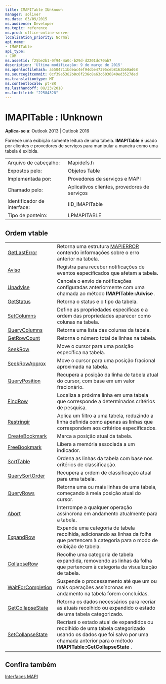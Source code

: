 ```yaml
---
title: IMAPITable IUnknown
manager: soliver
ms.date: 03/09/2015
ms.audience: Developer
ms.topic: reference
ms.prod: office-online-server
localization_priority: Normal
api_name:
- IMAPITable
api_type:
- COM
ms.assetid: f25be2b1-0f94-4a0c-b29d-d2201dc70ab7
description: 'Última modificação: 9 de março de 2015'
ms.openlocfilehash: a5504711bdeac4ef94cbe47395ceb8163b60ad68
ms.sourcegitcommit: 0cf39e5382b8c6f236c8a63c6036849ed3527ded
ms.translationtype: MT
ms.contentlocale: pt-BR
ms.lasthandoff: 08/23/2018
ms.locfileid: "22584328"
---
```

# <a name="imapitable--iunknown"></a>IMAPITable : IUnknown

  
  
**Aplica-se a**: Outlook 2013 | Outlook 2016 
  
Fornece uma exibição somente leitura de uma tabela. **IMAPITable** é usado por clientes e provedores de serviços para manipular a maneira como uma tabela é exibida. 
  
|||
|:-----|:-----|
|Arquivo de cabeçalho:  <br/> |Mapidefs.h  <br/> |
|Expostos pelo:  <br/> |Objetos Table  <br/> |
|Implementada por:  <br/> |Provedores de serviços e MAPI  <br/> |
|Chamado pelo:  <br/> |Aplicativos clientes, provedores de serviços  <br/> |
|Identificador de interface:  <br/> |IID_IMAPITable  <br/> |
|Tipo de ponteiro:  <br/> |LPMAPITABLE  <br/> |
   
## <a name="vtable-order"></a>Ordem vtable

|||
|:-----|:-----|
|[GetLastError](imapitable-getlasterror.md) <br/> |Retorna uma estrutura [MAPIERROR](mapierror.md) contendo informações sobre o erro anterior na tabela.  <br/> |
|[Aviso](imapitable-advise.md) <br/> |Registra para receber notificações de eventos especificados que afetam a tabela.  <br/> |
|[Unadvise](imapitable-unadvise.md) <br/> |Cancela o envio de notificações configuradas anteriormente com uma chamada ao método **IMAPITable::Advise** .  <br/> |
|[GetStatus](imapitable-getstatus.md) <br/> |Retorna o status e o tipo da tabela.  <br/> |
|[SetColumns](imapitable-setcolumns.md) <br/> |Define as propriedades específicas e a ordem das propriedades aparecer como colunas na tabela.  <br/> |
|[QueryColumns](imapitable-querycolumns.md) <br/> |Retorna uma lista das colunas da tabela.  <br/> |
|[GetRowCount](imapitable-getrowcount.md) <br/> |Retorna o número total de linhas na tabela.  <br/> |
|[SeekRow](imapitable-seekrow.md) <br/> |Move o cursor para uma posição específica na tabela.  <br/> |
|[SeekRowApprox](imapitable-seekrowapprox.md) <br/> |Move o cursor para uma posição fracional aproximada na tabela.  <br/> |
|[QueryPosition](imapitable-queryposition.md) <br/> |Recupera a posição da linha de tabela atual do cursor, com base em um valor fracionário.  <br/> |
|[FindRow](imapitable-findrow.md) <br/> |Localiza a próxima linha em uma tabela que corresponde a determinados critérios de pesquisa.  <br/> |
|[Restringir](imapitable-restrict.md) <br/> |Aplica um filtro a uma tabela, reduzindo a linha definida como apenas as linhas que correspondem aos critérios especificados.  <br/> |
|[CreateBookmark](imapitable-createbookmark.md) <br/> |Marca a posição atual da tabela.  <br/> |
|[FreeBookmark](imapitable-freebookmark.md) <br/> |Libera a memória associada a um indicador.  <br/> |
|[SortTable](imapitable-sorttable.md) <br/> |Ordena as linhas da tabela com base nos critérios de classificação.  <br/> |
|[QuerySortOrder](imapitable-querysortorder.md) <br/> |Recupera a ordem de classificação atual para uma tabela.  <br/> |
|[QueryRows](imapitable-queryrows.md) <br/> |Retorna uma ou mais linhas de uma tabela, começando à meia posição atual do cursor.  <br/> |
|[Abort](imapitable-abort.md) <br/> |Interrompe a qualquer operação assíncrona em andamento atualmente para a tabela.  <br/> |
|[ExpandRow](imapitable-expandrow.md) <br/> |Expande uma categoria de tabela recolhida, adicionando as linhas da folha que pertencem à categoria para o modo de exibição de tabela.  <br/> |
|[CollapseRow](imapitable-collapserow.md) <br/> |Recolhe uma categoria de tabela expandida, removendo as linhas da folha que pertencem à categoria da visualização de tabela.  <br/> |
|[WaitForCompletion](imapitable-waitforcompletion.md) <br/> |Suspende o processamento até que um ou mais operações assíncronas em andamento na tabela forem concluídas.  <br/> |
|[GetCollapseState](imapitable-getcollapsestate.md) <br/> |Retorna os dados necessários para recriar as atuais recolhido ou expandido o estado de uma tabela categorizado.  <br/> |
|[SetCollapseState](imapitable-setcollapsestate.md) <br/> |Recriará o estado atual de expandidos ou recolhido de uma tabela categorizado usando os dados que foi salvo por uma chamada anterior para o método **IMAPITable::GetCollapseState** .  <br/> |
   
## <a name="see-also"></a>Confira também



[Interfaces MAPI](mapi-interfaces.md)


